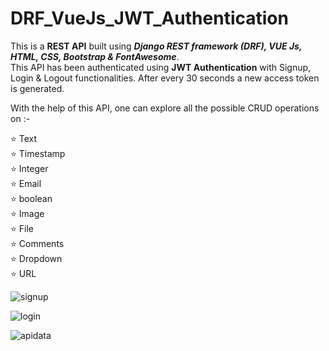 # DRF_VueJs_JWT_Authentication


This is a <b>REST API</b> built using <b><i>Django REST framework (DRF), VUE Js, HTML, CSS, Bootstrap & FontAwesome</i></b>.  
This API has been authenticated using <b>JWT Authentication</b> with Signup, Login & Logout functionalities. After every 30 seconds a new access token is generated.



With the help of this API, one can explore all the possible CRUD operations on :-

⭐ Text   
⭐ Timestamp   
⭐ Integer  
⭐ Email  
⭐ boolean  
⭐ Image   
⭐ File    
⭐ Comments  
⭐ Dropdown    
⭐ URL   

![signup](https://user-images.githubusercontent.com/110458015/208074050-91082ae9-6bcb-474d-b584-004d3a21415e.jpg)

![login](https://user-images.githubusercontent.com/110458015/208073902-744d9998-1015-4dd3-9cb1-e36a8ab28c89.jpg)

![apidata](https://user-images.githubusercontent.com/110458015/208074062-856dab2e-25fe-4120-b105-8f3d4b303586.jpg)
